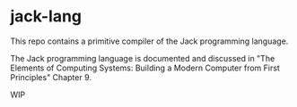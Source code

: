 # jack-lang

This repo contains a primitive compiler of the Jack programming language.

The Jack programming language is documented and discussed in "The Elements of Computing Systems: Building a Modern Computer from First Principles" Chapter 9.

WIP
